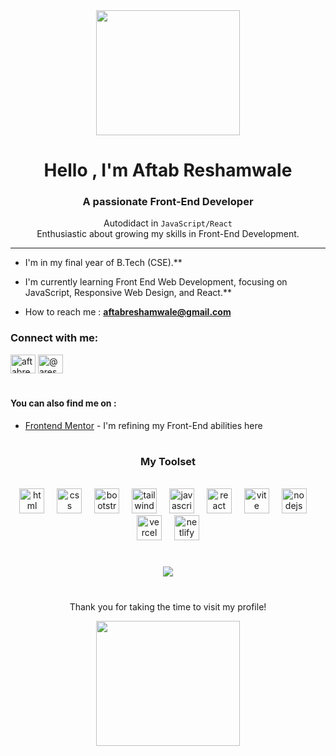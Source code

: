 <div align="center">
  <img  width="230" height="200"src="https://media1.tenor.com/m/34qNY2r67PgAAAAC/hi-hi-there.gif"/>
</div>

<div align="center">
  
<h1 align="center">Hello , I'm Aftab Reshamwale</h1>
<h3 align="center">A passionate Front-End Developer</h3>

Autodidact in `JavaScript/React` <br/>Enthusiastic about growing my skills in Front-End Development. <br/>
</div>

----------------------------------------------------


- I'm in my final year of B.Tech (CSE).**

- I'm currently learning Front End Web Development, focusing on JavaScript, Responsive Web Design, and React.**

- How to reach me : **aftabreshamwale@gmail.com**


<h3 align="left">Connect with me:</h3>
<p align="left">
<a href="https://linkedin.com/in/aftabreshamwale" target="blank"><img align="center" src="https://raw.githubusercontent.com/rahuldkjain/github-profile-readme-generator/master/src/images/icons/Social/linked-in-alt.svg" alt="aftabreshamwale" height="30" width="40" /></a>
<a href="https://twitter.com/@areshamwale" target="blank"><img align="center" src="https://raw.githubusercontent.com/rahuldkjain/github-profile-readme-generator/master/src/images/icons/Social/twitter.svg" alt="@areshamwale" height="30" width="40" /></a>
</p>

#
  
#### You can also find me on :
- [Frontend Mentor](https://www.frontendmentor.io/profile/Aftab1112) - I'm refining my Front-End abilities here

#

<div align="center">
  
### My Toolset

<br/>
  <img src="https://skillicons.dev/icons?i=html" height="40" alt="html logo"  />
  <img width="12" />
  <img src="https://skillicons.dev/icons?i=css" height="40" alt="css logo"  />
  <img width="12" />
  <img src="https://skillicons.dev/icons?i=bootstrap" height="40" alt="bootstrap logo"  />
  <img width="12" />
  <img src="https://skillicons.dev/icons?i=tailwind" height="40" alt="tailwindcss logo"  />
  <img width="12" />
  <img src="https://skillicons.dev/icons?i=javascript" height="40" alt="javascript logo"  />
  <img width="12" />
  <img src="https://skillicons.dev/icons?i=react" height="40" alt="react logo"  />
  <img width="12" />
  <img src="https://skillicons.dev/icons?i=vite" height="40" alt="vite logo"  />
  <img width="12" />
  <img src="https://skillicons.dev/icons?i=nodejs" height="40" alt="nodejs logo"  />
  <img width="12" />
  <img src="https://skillicons.dev/icons?i=vercel" height="40" alt="vercel logo"  />
  <img width="12" />
  <img src="https://skillicons.dev/icons?i=netlify" height="40" alt="netlify logo"  />
</div>

#

<div align="center">
  
![](https://github-readme-stats.vercel.app/api/top-langs/?username=aftab1112&theme=tokyonight&hide_border=false&langs_count=4&include_all_commits=false&count_private=true&layout=compact)

</div>


#

<p align="center">Thank you for taking the time to visit my profile!</p>
<div align="center">
  <img width="230" height="200" src="https://media1.tenor.com/m/TF830aDclLsAAAAC/adi%C3%B3s.gif" />
</div>
